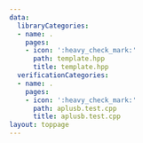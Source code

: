 ```yaml
---
data:
  libraryCategories:
  - name: .
    pages:
    - icon: ':heavy_check_mark:'
      path: template.hpp
      title: template.hpp
  verificationCategories:
  - name: .
    pages:
    - icon: ':heavy_check_mark:'
      path: aplusb.test.cpp
      title: aplusb.test.cpp
layout: toppage
---
```

